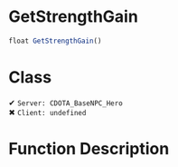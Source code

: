 # GetStrengthGain
```js
float GetStrengthGain()
```
# Class
✔ `Server: CDOTA_BaseNPC_Hero`  
✖ `Client: undefined`  

# Function Description

